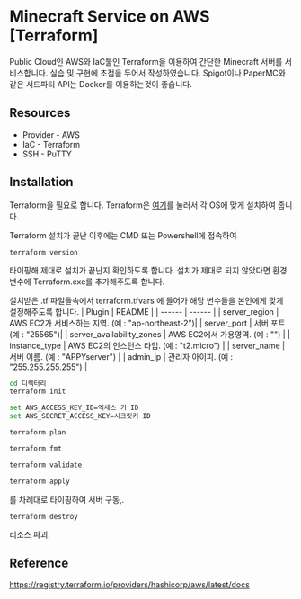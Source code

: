 # Minecraft Service on AWS [Terraform]

Public Cloud인 AWS와 IaC툴인 Terraform을 이용하여 간단한 Minecraft 서버를 서비스합니다.
실습 및 구현에 초점을 두어서 작성하였습니다. Spigot이나 PaperMC와 같은 서드파티 API는 Docker를 이용하는것이 좋습니다.

## Resources
- Provider - AWS
- IaC - Terraform
- SSH - PuTTY

## Installation

Terraform을 필요로 합니다. Terraform은 [여기](https://developer.hashicorp.com/terraform/downloads?product_intent=terraform)를 눌러서 각 OS에 맞게 설치하여 줍니다.

Terraform 설치가 끝난 이후에는 CMD 또는 Powershell에 접속하여 
```
terraform version
```
타이핑해 제대로 설치가 끝난지 확인하도록 합니다. 설치가 제대로 되지 않았다면 환경변수에 Terraform.exe를 추가해주도록 합니다.

설치받은 .tf 파일들속에서 terraform.tfvars 에 들어가 해당 변수들을 본인에게 맞게 설정해주도록 합니다.
| Plugin | README |
| ------ | ------ |
| server_region | AWS EC2가 서비스하는 지역. (예 : "ap-northeast-2")|
| server_port | 서버 포트 (예 : "25565")|
| server_availability_zones | AWS EC2에서 가용영역. (예 : "") |
| instance_type | AWS EC2의 인스턴스 타입. (예 : "t2.micro") |
| server_name | 서버 이름. (예 : "APPYserver") |
| admin_ip | 관리자 아이피. (예 : "255.255.255.255") |

```sh
cd 디렉터리
terraform init

set AWS_ACCESS_KEY_ID=엑세스 키 ID
set AWS_SECRET_ACCESS_KEY=시크릿키 ID

terraform plan

terraform fmt

terraform validate

terraform apply
```

를 차례대로 타이핑하여 서버 구동,.

```
terraform destroy
```
리소스 파괴.

## Reference

https://registry.terraform.io/providers/hashicorp/aws/latest/docs